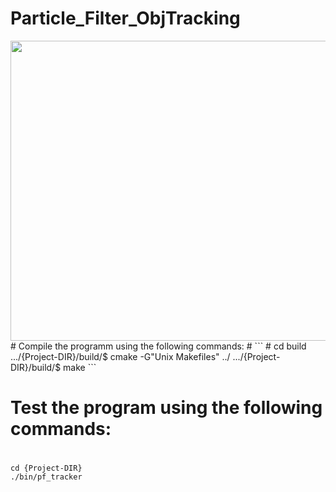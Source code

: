 # Particle_Filter_ObjTracking

<img src="http://i.makeagif.com/media/12-25-2016/ttWakS.gif" height="480" width="720">
# Compile the programm using the following commands:
#
```
# cd build
.../{Project-DIR}/build/$ cmake -G"Unix Makefiles" ../
.../{Project-DIR}/build/$ make
```

# Test the program using the following commands:
#
```
cd {Project-DIR}
./bin/pf_tracker
```

